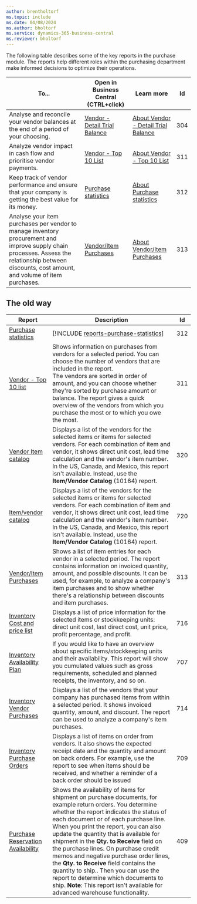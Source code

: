 ```yaml
---
author: brentholtorf
ms.topic: include
ms.date: 04/08/2024
ms.author: bholtorf
ms.service: dynamics-365-business-central
ms.reviewer: bholtorf
---
```


The following table describes some of the key reports in the purchase module. The reports help different roles within the purchasing department make informed decisions to optimize their operations. 

| To... | Open in Business Central (CTRL+click) | Learn more | Id | 
|-------|------------| ------------|----|
| Analyse and reconcile your vendor balances at the end of a period of your choosing. | [Vendor - Detail Trial Balance](https://businesscentral.dynamics.com?report=304) | [About Vendor - Detail Trial Balance](../reports/report-304.md) | 304 |
| Analyze vendor impact in cash flow and prioritise vendor payments. | [Vendor - Top 10 List](https://businesscentral.dynamics.com?report=311) | [About Vendor - Top 10 List](../reports/report-311.md) | 311 |
| Keep track of vendor performance and ensure that your company is getting the best value for its money. | [Purchase statistics](https://businesscentral.dynamics.com?report=312) | [About Purchase statistics](../reports/report-312.md) | 312 |
| Analyse your item purchases per vendor to manage inventory procurement and improve supply chain processes. Assess the relationship between discounts, cost amount, and volume of item purchases. | [Vendor/Item Purchases](https://businesscentral.dynamics.com?report=313) | [About Vendor/Item Purchases](../reports/report-313.md) | 313 |


## The old way

| Report | Description | Id | 
|---------|---------|---------|
|[Purchase statistics](https://businesscentral.dynamics.com?report=312)|[!INCLUDE [reports-purchase-statistics](reports-purchase-statistics.md)]|312|
|[Vendor - Top 10 list](https://businesscentral.dynamics.com?report=311)|Shows information on purchases from vendors for a selected period. You can choose the number of vendors that are included in the report.<br>The vendors are sorted in order of amount, and you can choose whether they're sorted by purchase amount or balance. The report gives a quick overview of the vendors from which you purchase the most or to which you owe the most.|311|
|[Vendor Item catalog](https://businesscentral.dynamics.com?report=320)|Displays a list of the vendors for the selected items or items for selected vendors. For each combination of item and vendor, it shows direct unit cost, lead time calculation and the vendor's item number.<br>In the US, Canada, and Mexico, this report isn't available. Instead, use the **Item/Vendor Catalog** (10164) report.|320|
|[Item/vendor catalog](https://businesscentral.dynamics.com?report=720)|Displays a list of the vendors for the selected items or items for selected vendors. For each combination of item and vendor, it shows direct unit cost, lead time calculation and the vendor's item number.<br>In the US, Canada, and Mexico, this report isn't available. Instead, use the **Item/Vendor Catalog** (10164) report.|720|
|[Vendor/Item Purchases](https://businesscentral.dynamics.com?report=313)|Shows a list of item entries for each vendor in a selected period. The report contains information on invoiced quantity, amount, and possible discounts. It can be used, for example, to analyze a company's item purchases and to show whether there's a relationship between discounts and item purchases.|313|
|[Inventory Cost and price list](https://businesscentral.dynamics.com?report=716)|Displays a list of price information for the selected items or stockkeeping units: direct unit cost, last direct cost, unit price, profit percentage, and profit.|716|
|[Inventory Availability Plan](https://businesscentral.dynamics.com?report=707)|If you would like to have an overview about specific items/stockkeeping units and their availability. This report will show you cumulated values such as gross requirements, scheduled and planned receipts, the inventory, and so on. |707|
|[Inventory Vendor Purchases](https://businesscentral.dynamics.com?report=714)|Displays a list of the vendors that your company has purchased items from within a selected period. It shows invoiced quantity, amount, and discount. The report can be used to analyze a company's item purchases.|714|
|[Inventory Purchase Orders](https://businesscentral.dynamics.com?report=709)|Displays a list of items on order from vendors. It also shows the expected receipt date and the quantity and amount on back orders. For example, use the report to see when items should be received, and whether a reminder of a back order should be issued|709|
|[Purchase Reservation Availability](https://businesscentral.dynamics.com?report=409)|Shows the availability of items for shipment on purchase documents, for example return orders. You determine whether the report indicates the status of each document or of each purchase line. <br>When you print the report, you can also update the quantity that is available for shipment in the **Qty. to Receive** field on the purchase lines. On purchase credit memos and negative purchase order lines, the **Qty. to Receive** field contains the quantity to ship.. Then you can use the report to determine which documents to ship. **Note**: This report isn't available for advanced warehouse functionality.|409|

<!--|[](https://businesscentral.dynamics.com?report=)Vendor detailed aging|11006| DACH specific: A report which could be used by the team leader of your purchased department as will the accounting. Here you will have an overview about the unpaid vendor invoices including the due dates, currencies and amounts. Basis is the open vendor ledger entries.| -->

